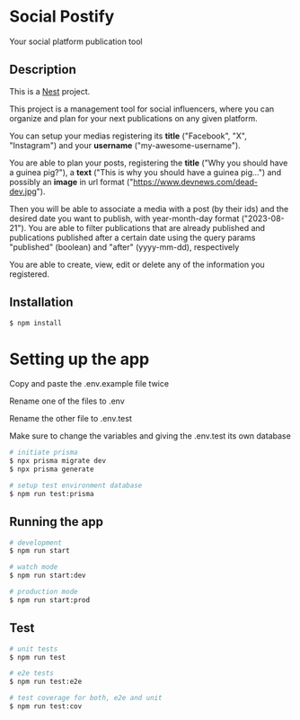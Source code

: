 # Social Postify

Your social platform publication tool

## Description

This is a [Nest](https://github.com/nestjs/nest) project.

This project is a management tool for social influencers, where you can organize and plan for your next publications on any given platform.

You can setup your medias registering its **title** ("Facebook", "X", "Instagram") and your **username** ("my-awesome-username"). 

You are able to plan your posts, registering the **title** ("Why you should have a guinea pig?"), a **text** ("This is why you should have a guinea pig...") and possibly an **image** in url format ("https://www.devnews.com/dead-dev.jpg"). 

Then you will be able to associate a media with a post (by their ids) and the desired date you want to publish, with year-month-day format ("2023-08-21").
You are able to filter publications that are already published and publications published after a certain date using the query params "published" (boolean) and "after" (yyyy-mm-dd), respectively

You are able to create, view, edit or delete any of the information you registered.

## Installation

```bash
$ npm install
```

# Setting up the app

Copy and paste the .env.example file twice

Rename one of the files to .env

Rename the other file to .env.test

Make sure to change the variables and giving the .env.test its own database

```bash
# initiate prisma
$ npx prisma migrate dev
$ npx prisma generate

# setup test environment database
$ npm run test:prisma
```

## Running the app

```bash
# development
$ npm run start

# watch mode
$ npm run start:dev

# production mode
$ npm run start:prod
```

## Test

```bash
# unit tests
$ npm run test

# e2e tests
$ npm run test:e2e

# test coverage for both, e2e and unit
$ npm run test:cov
```
